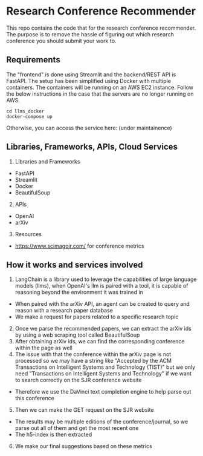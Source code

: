 # Research Conference Recommender

This repo contains the code that for the research conference recommender. The purpose is to remove the hassle of figuring out which research conference you should submit your work to. 

## Requirements

The "frontend" is done using Streamlit and the backend/REST API is FastAPI. The setup has been simplified using Docker with multiple containers. The containers will be running on an AWS EC2 
instance. Follow the below instructions in the case that the servers are no longer running on AWS.

```
cd llms_docker
docker-compose up
```

Otherwise, you can access the service here: (under maintainence)

## Libraries, Frameworks, APIs, Cloud Services
1. Libraries and Frameworks
- FastAPI
- Streamlit
- Docker
- BeautifulSoup
2. APIs
- OpenAI
- arXiv
3. Resources
- https://www.scimagojr.com/ for conference metrics

## How it works and services involved
1. LangChain is a library used to leverage the capabilities of large language models (llms), when OpenAI's llm is paired with a tool, it is capable of reasoning beyond the environment it was 
trained in
- When paired with the arXiv API, an agent can be created to query and reason with a research paper database
- We make a request for papers related to a specific research topic
2. Once we parse the recommended papers, we can extract the arXiv ids by using a web scraping tool called BeautifulSoup
3. After obtaining arXiv ids, we can find the corresponding conference within the page as well
4. The issue with that the conference within the arXiv page is not processed so we may have a string like "Accepted by the ACM Transactions on Intelligent Systems and Technology (TIST)" but we only need "Transactions on Intelligent Systems and Technology" if we want to search correctly on the SJR conference website
- Therefore we use the DaVinci text completion engine to help parse out this conference
5. Then we can make the GET request on the SJR website
- The results may be multiple editions of the conference/journal, so we parse out all of them and get the most recent one
- The h5-index is then extracted 
6. We make our final suggestions based on these metrics



